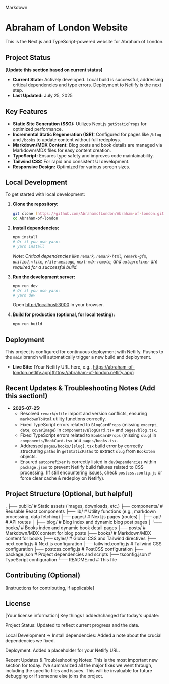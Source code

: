 Markdown

# Abraham of London Website

This is the Next.js and TypeScript-powered website for Abraham of London.

## Project Status

**[Update this section based on current status]**

* **Current State:** Actively developed. Local build is successful, addressing critical dependencies and type errors. Deployment to Netlify is the next step.
* **Last Updated:** July 25, 2025

## Key Features

* **Static Site Generation (SSG):** Utilizes Next.js `getStaticProps` for optimized performance.
* **Incremental Static Regeneration (ISR):** Configured for pages like `/blog` and `/books` to update content without full redeploys.
* **Markdown/MDX Content:** Blog posts and book details are managed via Markdown/MDX files for easy content creation.
* **TypeScript:** Ensures type safety and improves code maintainability.
* **Tailwind CSS:** For rapid and consistent UI development.
* **Responsive Design:** Optimized for various screen sizes.

## Local Development

To get started with local development:

1.  **Clone the repository:**
    ```bash
    git clone [https://github.com/AbrahamofLondon/Abraham-of-london.git](https://github.com/AbrahamofLondon/Abraham-of-london.git)
    cd Abraham-of-london
    ```
2.  **Install dependencies:**
    ```bash
    npm install
    # Or if you use yarn:
    # yarn install
    ```
    *Note: Critical dependencies like `remark`, `remark-html`, `remark-gfm`, `unified`, `vfile`, `vfile-message`, `next-mdx-remote`, and `autoprefixer` are required for a successful build.*

3.  **Run the development server:**
    ```bash
    npm run dev
    # Or if you use yarn:
    # yarn dev
    ```
    Open [http://localhost:3000](http://localhost:3000) in your browser.

4.  **Build for production (optional, for local testing):**
    ```bash
    npm run build
    ```

## Deployment

This project is configured for continuous deployment with Netlify. Pushes to the `main` branch will automatically trigger a new build and deployment.

* **Live Site:** [Your Netlify URL here, e.g., https://abraham-of-london.netlify.app](https://abraham-of-london.netlify.app)

## Recent Updates & Troubleshooting Notes (Add this section!)

* **2025-07-25:**
    * Resolved `remark`/`vfile` import and version conflicts, ensuring `markdownToHtml` utility functions correctly.
    * Fixed TypeScript errors related to `BlogCardProps` (missing `excerpt`, `date`, `coverImage`) in `components/BlogCard.tsx` and `pages/blog.tsx`.
    * Fixed TypeScript errors related to `BookCardProps` (missing `slug`) in `components/BookCard.tsx` and `pages/books.tsx`.
    * Addressed `pages/books/[slug].tsx` build error by correctly structuring `paths` in `getStaticPaths` to extract `slug` from `BookItem` objects.
    * Ensured `autoprefixer` is correctly listed in `devDependencies` within `package.json` to prevent Netlify build failures related to CSS processing. (If still encountering issues, check `postcss.config.js` or force clear cache & redeploy on Netlify).

## Project Structure (Optional, but helpful)

.
├── public/                 # Static assets (images, downloads, etc.)
├── components/             # Reusable React components
├── lib/                    # Utility functions (e.g., markdown processing, data fetching)
├── pages/                  # Next.js pages (routes)
│   ├── api/                # API routes
│   ├── blog/               # Blog index and dynamic blog post pages
│   └── books/              # Books index and dynamic book detail pages
├── posts/                  # Markdown/MDX content for blog posts
├── books/                  # Markdown/MDX content for books
├── styles/                 # Global CSS and Tailwind directives
├── next.config.js          # Next.js configuration
├── tailwind.config.js      # Tailwind CSS configuration
├── postcss.config.js       # PostCSS configuration
├── package.json            # Project dependencies and scripts
├── tsconfig.json           # TypeScript configuration
└── README.md               # This file


## Contributing (Optional)

[Instructions for contributing, if applicable]

## License

[Your license information]
Key things I added/changed for today's update:

Project Status: Updated to reflect current progress and the date.

Local Development -> Install dependencies: Added a note about the crucial dependencies we fixed.

Deployment: Added a placeholder for your Netlify URL.

Recent Updates & Troubleshooting Notes: This is the most important new section for today. I've summarized all the major fixes we went through, including the specific files and issues. This will be invaluable for future debugging or if someone else joins the project.